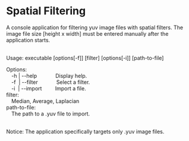 # Spatial Filtering
A console application for filtering yuv image files with spatial filters. The image file size [height x width] must be entered manually after the application starts. <br><br>

Usage: executable [options[-f]] [filter] [options[-i]] [path-to-file]

Options:<br>
&emsp;-h | --help  &emsp;&emsp;&emsp; Display help.<br>
&emsp;-f&nbsp; | --filter  &emsp;&emsp;&emsp; Select a filter.<br>
&emsp;-i&nbsp; | --import  &emsp;&emsp; Import a file.<br>
filter: <br>
&emsp;Median, Average, Laplacian <br>
path-to-file: <br>
&emsp;The path to a .yuv file to import.<br>

<br> Notice: The application specifically targets only .yuv image files.
